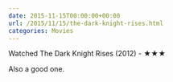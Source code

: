 ```yaml
---
date: 2015-11-15T00:00:00+00:00
url: /2015/11/15/the-dark-knight-rises.html
categories: Movies
---
```

Watched The Dark Knight Rises (2012) - ★★★

Also a good one.


